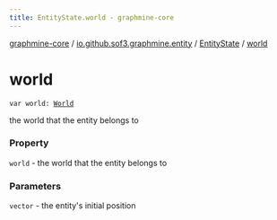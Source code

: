 ```yaml
---
title: EntityState.world - graphmine-core
---
```


[graphmine-core](../../index.html) / [io.github.sof3.graphmine.entity](../index.html) / [EntityState](index.html) / [world](./world.html)

# world

`var world: `[`World`](../../io.github.sof3.graphmine.world/-world.html)

the world that the entity belongs to

### Property

`world` - the world that the entity belongs to

### Parameters

`vector` - the entity's initial position